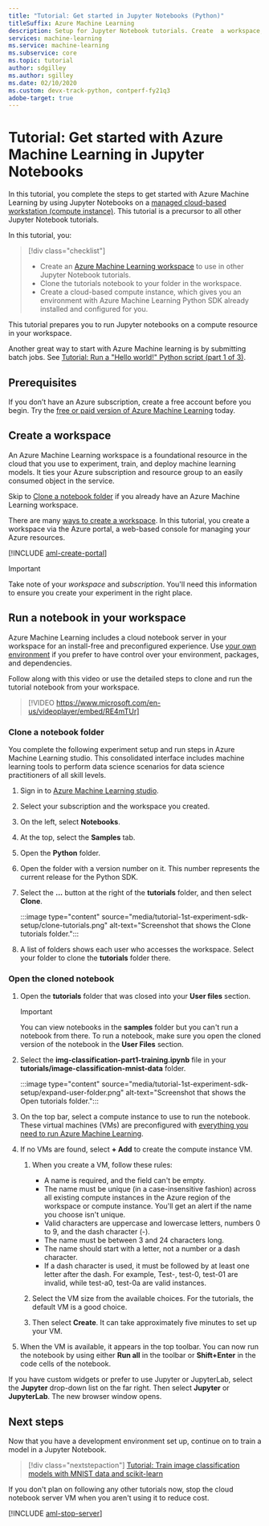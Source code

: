 ```yaml
---
title: "Tutorial: Get started in Jupyter Notebooks (Python)"
titleSuffix: Azure Machine Learning
description: Setup for Jupyter Notebook tutorials. Create  a workspace, clone  notebooks into the workspace, and create a compute instance where you run the notebooks.
services: machine-learning
ms.service: machine-learning
ms.subservice: core
ms.topic: tutorial
author: sdgilley
ms.author: sgilley
ms.date: 02/10/2020
ms.custom: devx-track-python, contperf-fy21q3
adobe-target: true
---
```


# Tutorial: Get started with Azure Machine Learning in Jupyter Notebooks

In this tutorial, you complete the steps to get started with Azure Machine Learning by using Jupyter Notebooks on a [managed cloud-based workstation (compute instance)](concept-compute-instance.md). This tutorial is a precursor to all other Jupyter Notebook tutorials.

In this tutorial, you:

> [!div class="checklist"]
> * Create an [Azure Machine Learning workspace](concept-workspace.md) to use in other Jupyter Notebook tutorials.
> * Clone the tutorials notebook to your folder in the workspace.
> * Create a cloud-based compute instance, which gives you an environment with Azure Machine Learning Python SDK already installed and configured for you.

This tutorial prepares you to run Jupyter notebooks on a compute resource in your workspace.  

Another great way to start with Azure Machine learning is by submitting batch jobs.  See [Tutorial: Run a "Hello world!" Python script (part 1 of 3)](tutorial-1st-experiment-hello-world.md).

## Prerequisites

If you don’t have an Azure subscription, create a free account before you begin. Try the [free or paid version of Azure Machine Learning](https://aka.ms/AMLFree) today.

## Create a workspace

An Azure Machine Learning workspace is a foundational resource in the cloud that you use to experiment, train, and deploy machine learning models. It ties your Azure subscription and resource group to an easily consumed object in the service.

Skip to [Clone a notebook folder](#clone) if you already have an Azure Machine Learning workspace.  

There are many [ways to create a workspace](how-to-manage-workspace.md).  In this tutorial, you create a workspace via the Azure portal, a web-based console for managing your Azure resources.

[!INCLUDE [aml-create-portal](../../includes/aml-create-in-portal.md)]

>[!IMPORTANT]
> Take note of your *workspace* and *subscription*. You'll need this information to ensure you create your experiment in the right place.

## <a name="azure"></a>Run a notebook in your workspace

Azure Machine Learning includes a cloud notebook server in your workspace for an install-free and preconfigured experience. Use [your own environment](tutorial-1st-experiment-sdk-setup-local.md) if you prefer to have control over your environment, packages, and dependencies.

 Follow along with this video or use the detailed steps to clone and run the tutorial notebook from your workspace.

> [!VIDEO https://www.microsoft.com/en-us/videoplayer/embed/RE4mTUr]

### <a name="clone"></a> Clone a notebook folder

You complete the following experiment setup and run steps in Azure Machine Learning studio. This consolidated interface includes machine learning tools to perform data science scenarios for data science practitioners of all skill levels.

1. Sign in to [Azure Machine Learning studio](https://ml.azure.com/).

1. Select your subscription and the workspace you created.

1. On the left, select **Notebooks**.

1. At the top, select the **Samples** tab.

1. Open the **Python** folder.

1. Open the folder with a version number on it. This number represents the current release for the Python SDK.

1. Select the **...** button at the right of the **tutorials** folder, and then select **Clone**.

    :::image type="content" source="media/tutorial-1st-experiment-sdk-setup/clone-tutorials.png" alt-text="Screenshot that shows the Clone tutorials folder.":::

1. A list of folders shows each user who accesses the workspace. Select your folder to clone the **tutorials**  folder there.

### <a name="open"></a>Open the cloned notebook

1. Open the **tutorials** folder that was closed into your **User files** section.

    > [!IMPORTANT]
    > You can view notebooks in the **samples** folder but you can't run a notebook from there. To run a notebook, make sure you open the cloned version of the notebook in the **User Files** section.
    
1. Select the **img-classification-part1-training.ipynb** file in your **tutorials/image-classification-mnist-data** folder.

    :::image type="content" source="media/tutorial-1st-experiment-sdk-setup/expand-user-folder.png" alt-text="Screenshot that shows the Open tutorials folder.":::

1. On the top bar, select a compute instance to use to run the notebook. These virtual machines (VMs) are preconfigured with [everything you need to run Azure Machine Learning](concept-compute-instance.md#contents).

1. If no VMs are found, select **+ Add** to create the compute instance VM.

    1. When you create a VM, follow these rules:
 
        + A name is required, and the field can't be empty.
        + The name must be unique (in a case-insensitive fashion) across all existing compute instances in the Azure region of the workspace or compute instance. You'll get an alert if the name you choose isn't unique.
        + Valid characters are uppercase and lowercase letters, numbers 0 to 9, and the dash character (-).
        + The name must be between 3 and 24 characters long.
        + The name should start with a letter, not a number or a dash character.
        + If a dash character is used, it must be followed by at least one letter after the dash. For example, Test-, test-0, test-01 are invalid, while test-a0, test-0a are valid instances.

    1. Select the VM size from the available choices. For the tutorials, the default VM is a good choice.

    1. Then select **Create**. It can take approximately five minutes to set up your VM.

1. When the VM is available, it appears in the top toolbar. You can now run the notebook by using either **Run all** in the toolbar or **Shift+Enter** in the code cells of the notebook.

If you have custom widgets or prefer to use Jupyter or JupyterLab, select the **Jupyter** drop-down list on the far right. Then select **Jupyter** or **JupyterLab**. The new browser window opens.

## Next steps

Now that you have a development environment set up, continue on to train a model in a Jupyter Notebook.

> [!div class="nextstepaction"]
> [Tutorial: Train image classification models with MNIST data and scikit-learn](tutorial-train-models-with-aml.md)

<a name="stop-compute-instance"></a>
If you don't plan on following any other tutorials now, stop the cloud notebook server VM when you aren't using it to reduce cost.

[!INCLUDE [aml-stop-server](../../includes/aml-stop-server.md)]
